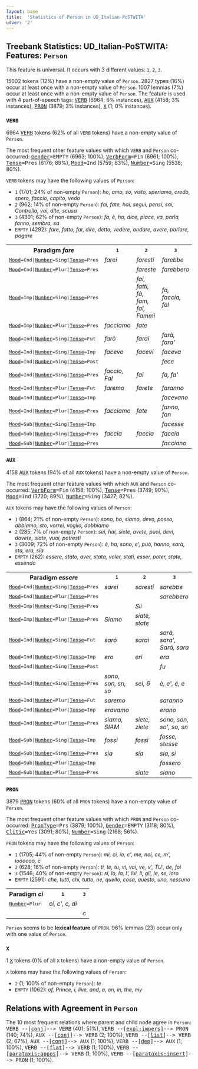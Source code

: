 ```yaml
---
layout: base
title:  'Statistics of Person in UD_Italian-PoSTWITA'
udver: '2'
---
```


## Treebank Statistics: UD_Italian-PoSTWITA: Features: `Person`

This feature is universal.
It occurs with 3 different values: `1`, `2`, `3`.

15002 tokens (12%) have a non-empty value of `Person`.
2827 types (16%) occur at least once with a non-empty value of `Person`.
1007 lemmas (7%) occur at least once with a non-empty value of `Person`.
The feature is used with 4 part-of-speech tags: <tt><a href="it_postwita-pos-VERB.html">VERB</a></tt> (6964; 6% instances), <tt><a href="it_postwita-pos-AUX.html">AUX</a></tt> (4158; 3% instances), <tt><a href="it_postwita-pos-PRON.html">PRON</a></tt> (3879; 3% instances), <tt><a href="it_postwita-pos-X.html">X</a></tt> (1; 0% instances).

### `VERB`

6964 <tt><a href="it_postwita-pos-VERB.html">VERB</a></tt> tokens (62% of all `VERB` tokens) have a non-empty value of `Person`.

The most frequent other feature values with which `VERB` and `Person` co-occurred: <tt><a href="it_postwita-feat-Gender.html">Gender</a></tt><tt>=EMPTY</tt> (6963; 100%), <tt><a href="it_postwita-feat-VerbForm.html">VerbForm</a></tt><tt>=Fin</tt> (6961; 100%), <tt><a href="it_postwita-feat-Tense.html">Tense</a></tt><tt>=Pres</tt> (6176; 89%), <tt><a href="it_postwita-feat-Mood.html">Mood</a></tt><tt>=Ind</tt> (5759; 83%), <tt><a href="it_postwita-feat-Number.html">Number</a></tt><tt>=Sing</tt> (5538; 80%).

`VERB` tokens may have the following values of `Person`:

* `1` (1701; 24% of non-empty `Person`): <em>ho, amo, so, visto, speriamo, credo, spero, faccio, capito, vedo</em>
* `2` (962; 14% of non-empty `Person`): <em>fai, fate, hai, segui, pensi, sai, Controlla, vai, dite, scusa</em>
* `3` (4301; 62% of non-empty `Person`): <em>fa, è, ha, dice, piace, va, parla, fanno, sembra, sa</em>
* `EMPTY` (4292): <em>fare, fatto, far, dire, detto, vedere, andare, avere, parlare, pagare</em>

<table>
  <tr><th>Paradigm <i>fare</i></th><th><tt>1</tt></th><th><tt>2</tt></th><th><tt>3</tt></th></tr>
  <tr><td><tt><tt><a href="it_postwita-feat-Mood.html">Mood</a></tt><tt>=Cnd</tt>|<tt><a href="it_postwita-feat-Number.html">Number</a></tt><tt>=Sing</tt>|<tt><a href="it_postwita-feat-Tense.html">Tense</a></tt><tt>=Pres</tt></tt></td><td><em>farei</em></td><td><em>faresti</em></td><td><em>farebbe</em></td></tr>
  <tr><td><tt><tt><a href="it_postwita-feat-Mood.html">Mood</a></tt><tt>=Cnd</tt>|<tt><a href="it_postwita-feat-Number.html">Number</a></tt><tt>=Plur</tt>|<tt><a href="it_postwita-feat-Tense.html">Tense</a></tt><tt>=Pres</tt></tt></td><td></td><td><em>fareste</em></td><td><em>farebbero</em></td></tr>
  <tr><td><tt><tt><a href="it_postwita-feat-Mood.html">Mood</a></tt><tt>=Imp</tt>|<tt><a href="it_postwita-feat-Number.html">Number</a></tt><tt>=Sing</tt>|<tt><a href="it_postwita-feat-Tense.html">Tense</a></tt><tt>=Pres</tt></tt></td><td></td><td><em>fai, fatti, fà, fam, fal, Fammi</em></td><td><em>fa, faccia, fal</em></td></tr>
  <tr><td><tt><tt><a href="it_postwita-feat-Mood.html">Mood</a></tt><tt>=Imp</tt>|<tt><a href="it_postwita-feat-Number.html">Number</a></tt><tt>=Plur</tt>|<tt><a href="it_postwita-feat-Tense.html">Tense</a></tt><tt>=Pres</tt></tt></td><td><em>facciamo</em></td><td><em>fate</em></td><td></td></tr>
  <tr><td><tt><tt><a href="it_postwita-feat-Mood.html">Mood</a></tt><tt>=Ind</tt>|<tt><a href="it_postwita-feat-Number.html">Number</a></tt><tt>=Sing</tt>|<tt><a href="it_postwita-feat-Tense.html">Tense</a></tt><tt>=Fut</tt></tt></td><td><em>farò</em></td><td><em>farai</em></td><td><em>farà, fara'</em></td></tr>
  <tr><td><tt><tt><a href="it_postwita-feat-Mood.html">Mood</a></tt><tt>=Ind</tt>|<tt><a href="it_postwita-feat-Number.html">Number</a></tt><tt>=Sing</tt>|<tt><a href="it_postwita-feat-Tense.html">Tense</a></tt><tt>=Imp</tt></tt></td><td><em>facevo</em></td><td><em>facevi</em></td><td><em>faceva</em></td></tr>
  <tr><td><tt><tt><a href="it_postwita-feat-Mood.html">Mood</a></tt><tt>=Ind</tt>|<tt><a href="it_postwita-feat-Number.html">Number</a></tt><tt>=Sing</tt>|<tt><a href="it_postwita-feat-Tense.html">Tense</a></tt><tt>=Past</tt></tt></td><td></td><td></td><td><em>fece</em></td></tr>
  <tr><td><tt><tt><a href="it_postwita-feat-Mood.html">Mood</a></tt><tt>=Ind</tt>|<tt><a href="it_postwita-feat-Number.html">Number</a></tt><tt>=Sing</tt>|<tt><a href="it_postwita-feat-Tense.html">Tense</a></tt><tt>=Pres</tt></tt></td><td><em>faccio, Fal</em></td><td><em>fai</em></td><td><em>fa, fa'</em></td></tr>
  <tr><td><tt><tt><a href="it_postwita-feat-Mood.html">Mood</a></tt><tt>=Ind</tt>|<tt><a href="it_postwita-feat-Number.html">Number</a></tt><tt>=Plur</tt>|<tt><a href="it_postwita-feat-Tense.html">Tense</a></tt><tt>=Fut</tt></tt></td><td><em>faremo</em></td><td><em>farete</em></td><td><em>faranno</em></td></tr>
  <tr><td><tt><tt><a href="it_postwita-feat-Mood.html">Mood</a></tt><tt>=Ind</tt>|<tt><a href="it_postwita-feat-Number.html">Number</a></tt><tt>=Plur</tt>|<tt><a href="it_postwita-feat-Tense.html">Tense</a></tt><tt>=Imp</tt></tt></td><td></td><td></td><td><em>facevano</em></td></tr>
  <tr><td><tt><tt><a href="it_postwita-feat-Mood.html">Mood</a></tt><tt>=Ind</tt>|<tt><a href="it_postwita-feat-Number.html">Number</a></tt><tt>=Plur</tt>|<tt><a href="it_postwita-feat-Tense.html">Tense</a></tt><tt>=Pres</tt></tt></td><td><em>facciamo</em></td><td><em>fate</em></td><td><em>fanno, fan</em></td></tr>
  <tr><td><tt><tt><a href="it_postwita-feat-Mood.html">Mood</a></tt><tt>=Sub</tt>|<tt><a href="it_postwita-feat-Number.html">Number</a></tt><tt>=Sing</tt>|<tt><a href="it_postwita-feat-Tense.html">Tense</a></tt><tt>=Imp</tt></tt></td><td></td><td></td><td><em>facesse</em></td></tr>
  <tr><td><tt><tt><a href="it_postwita-feat-Mood.html">Mood</a></tt><tt>=Sub</tt>|<tt><a href="it_postwita-feat-Number.html">Number</a></tt><tt>=Sing</tt>|<tt><a href="it_postwita-feat-Tense.html">Tense</a></tt><tt>=Pres</tt></tt></td><td><em>faccia</em></td><td><em>faccia</em></td><td><em>faccia</em></td></tr>
  <tr><td><tt><tt><a href="it_postwita-feat-Mood.html">Mood</a></tt><tt>=Sub</tt>|<tt><a href="it_postwita-feat-Number.html">Number</a></tt><tt>=Plur</tt>|<tt><a href="it_postwita-feat-Tense.html">Tense</a></tt><tt>=Pres</tt></tt></td><td></td><td></td><td><em>facciano</em></td></tr>
</table>

### `AUX`

4158 <tt><a href="it_postwita-pos-AUX.html">AUX</a></tt> tokens (94% of all `AUX` tokens) have a non-empty value of `Person`.

The most frequent other feature values with which `AUX` and `Person` co-occurred: <tt><a href="it_postwita-feat-VerbForm.html">VerbForm</a></tt><tt>=Fin</tt> (4158; 100%), <tt><a href="it_postwita-feat-Tense.html">Tense</a></tt><tt>=Pres</tt> (3749; 90%), <tt><a href="it_postwita-feat-Mood.html">Mood</a></tt><tt>=Ind</tt> (3720; 89%), <tt><a href="it_postwita-feat-Number.html">Number</a></tt><tt>=Sing</tt> (3427; 82%).

`AUX` tokens may have the following values of `Person`:

* `1` (864; 21% of non-empty `Person`): <em>sono, ho, siamo, devo, posso, abbiamo, sto, vorrei, voglio, dobbiamo</em>
* `2` (285; 7% of non-empty `Person`): <em>sei, hai, siete, avete, puoi, devi, dovete, siate, vuoi, potresti</em>
* `3` (3009; 72% of non-empty `Person`): <em>è, ha, sono, e', può, hanno, sarà, sta, era, sia</em>
* `EMPTY` (262): <em>essere, stato, aver, stata, voler, stati, esser, poter, state, essendo</em>

<table>
  <tr><th>Paradigm <i>essere</i></th><th><tt>1</tt></th><th><tt>2</tt></th><th><tt>3</tt></th></tr>
  <tr><td><tt><tt><a href="it_postwita-feat-Mood.html">Mood</a></tt><tt>=Cnd</tt>|<tt><a href="it_postwita-feat-Number.html">Number</a></tt><tt>=Sing</tt>|<tt><a href="it_postwita-feat-Tense.html">Tense</a></tt><tt>=Pres</tt></tt></td><td><em>sarei</em></td><td><em>saresti</em></td><td><em>sarebbe</em></td></tr>
  <tr><td><tt><tt><a href="it_postwita-feat-Mood.html">Mood</a></tt><tt>=Cnd</tt>|<tt><a href="it_postwita-feat-Number.html">Number</a></tt><tt>=Plur</tt>|<tt><a href="it_postwita-feat-Tense.html">Tense</a></tt><tt>=Pres</tt></tt></td><td></td><td></td><td><em>sarebbero</em></td></tr>
  <tr><td><tt><tt><a href="it_postwita-feat-Mood.html">Mood</a></tt><tt>=Imp</tt>|<tt><a href="it_postwita-feat-Number.html">Number</a></tt><tt>=Sing</tt>|<tt><a href="it_postwita-feat-Tense.html">Tense</a></tt><tt>=Pres</tt></tt></td><td></td><td><em>Sii</em></td><td></td></tr>
  <tr><td><tt><tt><a href="it_postwita-feat-Mood.html">Mood</a></tt><tt>=Imp</tt>|<tt><a href="it_postwita-feat-Number.html">Number</a></tt><tt>=Plur</tt>|<tt><a href="it_postwita-feat-Tense.html">Tense</a></tt><tt>=Pres</tt></tt></td><td><em>Siamo</em></td><td><em>siate, state</em></td><td></td></tr>
  <tr><td><tt><tt><a href="it_postwita-feat-Mood.html">Mood</a></tt><tt>=Ind</tt>|<tt><a href="it_postwita-feat-Number.html">Number</a></tt><tt>=Sing</tt>|<tt><a href="it_postwita-feat-Tense.html">Tense</a></tt><tt>=Fut</tt></tt></td><td><em>sarò</em></td><td><em>sarai</em></td><td><em>sarà, sara', Sará, sara</em></td></tr>
  <tr><td><tt><tt><a href="it_postwita-feat-Mood.html">Mood</a></tt><tt>=Ind</tt>|<tt><a href="it_postwita-feat-Number.html">Number</a></tt><tt>=Sing</tt>|<tt><a href="it_postwita-feat-Tense.html">Tense</a></tt><tt>=Imp</tt></tt></td><td><em>ero</em></td><td><em>eri</em></td><td><em>era</em></td></tr>
  <tr><td><tt><tt><a href="it_postwita-feat-Mood.html">Mood</a></tt><tt>=Ind</tt>|<tt><a href="it_postwita-feat-Number.html">Number</a></tt><tt>=Sing</tt>|<tt><a href="it_postwita-feat-Tense.html">Tense</a></tt><tt>=Past</tt></tt></td><td></td><td></td><td><em>fu</em></td></tr>
  <tr><td><tt><tt><a href="it_postwita-feat-Mood.html">Mood</a></tt><tt>=Ind</tt>|<tt><a href="it_postwita-feat-Number.html">Number</a></tt><tt>=Sing</tt>|<tt><a href="it_postwita-feat-Tense.html">Tense</a></tt><tt>=Pres</tt></tt></td><td><em>sono, son, sn, so</em></td><td><em>sei, 6</em></td><td><em>è, e', é, e</em></td></tr>
  <tr><td><tt><tt><a href="it_postwita-feat-Mood.html">Mood</a></tt><tt>=Ind</tt>|<tt><a href="it_postwita-feat-Number.html">Number</a></tt><tt>=Plur</tt>|<tt><a href="it_postwita-feat-Tense.html">Tense</a></tt><tt>=Fut</tt></tt></td><td><em>saremo</em></td><td></td><td><em>saranno</em></td></tr>
  <tr><td><tt><tt><a href="it_postwita-feat-Mood.html">Mood</a></tt><tt>=Ind</tt>|<tt><a href="it_postwita-feat-Number.html">Number</a></tt><tt>=Plur</tt>|<tt><a href="it_postwita-feat-Tense.html">Tense</a></tt><tt>=Imp</tt></tt></td><td><em>eravamo</em></td><td></td><td><em>erano</em></td></tr>
  <tr><td><tt><tt><a href="it_postwita-feat-Mood.html">Mood</a></tt><tt>=Ind</tt>|<tt><a href="it_postwita-feat-Number.html">Number</a></tt><tt>=Plur</tt>|<tt><a href="it_postwita-feat-Tense.html">Tense</a></tt><tt>=Pres</tt></tt></td><td><em>siamo, SIAM</em></td><td><em>siete, ziete</em></td><td><em>sono, son, so', so, sn</em></td></tr>
  <tr><td><tt><tt><a href="it_postwita-feat-Mood.html">Mood</a></tt><tt>=Sub</tt>|<tt><a href="it_postwita-feat-Number.html">Number</a></tt><tt>=Sing</tt>|<tt><a href="it_postwita-feat-Tense.html">Tense</a></tt><tt>=Imp</tt></tt></td><td><em>fossi</em></td><td><em>fossi</em></td><td><em>fosse, stesse</em></td></tr>
  <tr><td><tt><tt><a href="it_postwita-feat-Mood.html">Mood</a></tt><tt>=Sub</tt>|<tt><a href="it_postwita-feat-Number.html">Number</a></tt><tt>=Sing</tt>|<tt><a href="it_postwita-feat-Tense.html">Tense</a></tt><tt>=Pres</tt></tt></td><td><em>sia</em></td><td><em>sia</em></td><td><em>sia, si</em></td></tr>
  <tr><td><tt><tt><a href="it_postwita-feat-Mood.html">Mood</a></tt><tt>=Sub</tt>|<tt><a href="it_postwita-feat-Number.html">Number</a></tt><tt>=Plur</tt>|<tt><a href="it_postwita-feat-Tense.html">Tense</a></tt><tt>=Imp</tt></tt></td><td></td><td></td><td><em>fossero</em></td></tr>
  <tr><td><tt><tt><a href="it_postwita-feat-Mood.html">Mood</a></tt><tt>=Sub</tt>|<tt><a href="it_postwita-feat-Number.html">Number</a></tt><tt>=Plur</tt>|<tt><a href="it_postwita-feat-Tense.html">Tense</a></tt><tt>=Pres</tt></tt></td><td></td><td><em>siate</em></td><td><em>siano</em></td></tr>
</table>

### `PRON`

3879 <tt><a href="it_postwita-pos-PRON.html">PRON</a></tt> tokens (60% of all `PRON` tokens) have a non-empty value of `Person`.

The most frequent other feature values with which `PRON` and `Person` co-occurred: <tt><a href="it_postwita-feat-PronType.html">PronType</a></tt><tt>=Prs</tt> (3879; 100%), <tt><a href="it_postwita-feat-Gender.html">Gender</a></tt><tt>=EMPTY</tt> (3118; 80%), <tt><a href="it_postwita-feat-Clitic.html">Clitic</a></tt><tt>=Yes</tt> (3091; 80%), <tt><a href="it_postwita-feat-Number.html">Number</a></tt><tt>=Sing</tt> (2168; 56%).

`PRON` tokens may have the following values of `Person`:

* `1` (1705; 44% of non-empty `Person`): <em>mi, ci, io, c', me, noi, ce, m', ioooooo, c</em>
* `2` (628; 16% of non-empty `Person`): <em>ti, te, tu, vi, voi, ve, v', TU', de, foi</em>
* `3` (1546; 40% of non-empty `Person`): <em>si, lo, la, l', lui, li, gli, le, se, loro</em>
* `EMPTY` (2591): <em>che, tutti, chi, tutto, ne, quello, cosa, questo, uno, nessuno</em>

<table>
  <tr><th>Paradigm <i>ci</i></th><th><tt>1</tt></th><th><tt>3</tt></th></tr>
  <tr><td><tt><tt><a href="it_postwita-feat-Number.html">Number</a></tt><tt>=Plur</tt></tt></td><td><em>ci, c', c, di</em></td><td></td></tr>
  <tr><td><tt></tt></td><td></td><td><em>c</em></td></tr>
</table>

`Person` seems to be **lexical feature** of `PRON`. 96% lemmas (23) occur only with one value of `Person`.

### `X`

1 <tt><a href="it_postwita-pos-X.html">X</a></tt> tokens (0% of all `X` tokens) have a non-empty value of `Person`.

`X` tokens may have the following values of `Person`:

* `2` (1; 100% of non-empty `Person`): <em>te</em>
* `EMPTY` (1062): <em>of, Prince, i, live, and, a, on, in, the, my</em>

## Relations with Agreement in `Person`

The 10 most frequent relations where parent and child node agree in `Person`:
<tt>VERB --[<tt><a href="it_postwita-dep-conj.html">conj</a></tt>]--> VERB</tt> (401; 51%),
<tt>VERB --[<tt><a href="it_postwita-dep-expl-impers.html">expl:impers</a></tt>]--> PRON</tt> (140; 74%),
<tt>AUX --[<tt><a href="it_postwita-dep-conj.html">conj</a></tt>]--> VERB</tt> (2; 100%),
<tt>VERB --[<tt><a href="it_postwita-dep-list.html">list</a></tt>]--> VERB</tt> (2; 67%),
<tt>AUX --[<tt><a href="it_postwita-dep-conj.html">conj</a></tt>]--> AUX</tt> (1; 100%),
<tt>VERB --[<tt><a href="it_postwita-dep-dep.html">dep</a></tt>]--> AUX</tt> (1; 100%),
<tt>VERB --[<tt><a href="it_postwita-dep-flat.html">flat</a></tt>]--> VERB</tt> (1; 100%),
<tt>VERB --[<tt><a href="it_postwita-dep-parataxis-appos.html">parataxis:appos</a></tt>]--> VERB</tt> (1; 100%),
<tt>VERB --[<tt><a href="it_postwita-dep-parataxis-insert.html">parataxis:insert</a></tt>]--> PRON</tt> (1; 100%).

